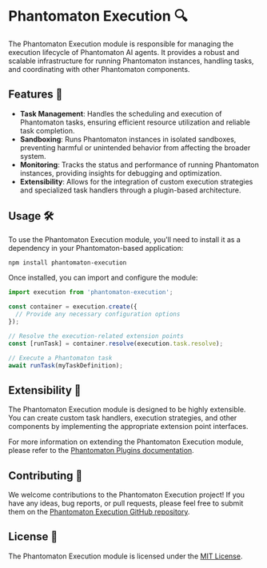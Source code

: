 # Phantomaton Execution 🔍

The Phantomaton Execution module is responsible for managing the execution lifecycle of Phantomaton AI agents. It provides a robust and scalable infrastructure for running Phantomaton instances, handling tasks, and coordinating with other Phantomaton components.

## Features 🔧

- **Task Management**: Handles the scheduling and execution of Phantomaton tasks, ensuring efficient resource utilization and reliable task completion.
- **Sandboxing**: Runs Phantomaton instances in isolated sandboxes, preventing harmful or unintended behavior from affecting the broader system.
- **Monitoring**: Tracks the status and performance of running Phantomaton instances, providing insights for debugging and optimization.
- **Extensibility**: Allows for the integration of custom execution strategies and specialized task handlers through a plugin-based architecture.

## Usage 🛠️

To use the Phantomaton Execution module, you'll need to install it as a dependency in your Phantomaton-based application:

```bash
npm install phantomaton-execution
```

Once installed, you can import and configure the module:

```javascript
import execution from 'phantomaton-execution';

const container = execution.create({
  // Provide any necessary configuration options
});

// Resolve the execution-related extension points
const [runTask] = container.resolve(execution.task.resolve);

// Execute a Phantomaton task
await runTask(myTaskDefinition);
```

## Extensibility 🔌

The Phantomaton Execution module is designed to be highly extensible. You can create custom task handlers, execution strategies, and other components by implementing the appropriate extension point interfaces.

For more information on extending the Phantomaton Execution module, please refer to the [Phantomaton Plugins documentation](https://github.com/phantomaton-ai/phantomaton-plugins#readme).

## Contributing 🤝

We welcome contributions to the Phantomaton Execution project! If you have any ideas, bug reports, or pull requests, please feel free to submit them on the [Phantomaton Execution GitHub repository](https://github.com/phantomaton-ai/phantomaton-execution).

## License 📜

The Phantomaton Execution module is licensed under the [MIT License](LICENSE).
